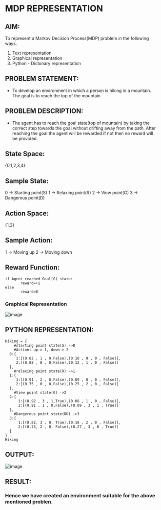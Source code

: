 # MDP REPRESENTATION

## AIM:
To represent a Markov Decision Process(MDP) problem in the following ways.

1) Text representation
2) Graphical representation
3) Python - Dictonary representation
## PROBLEM STATEMENT:
* To develop an environment in which a person is hiking in a mountain. The goal is to reach the top of the mountain
  
## PROBLEM DESCRIPTION:
* The agent has to reach the goal state(top of mountain) by taking the correct step towards the goal without drifting away from the path. After reaching the goal the agent will be rewarded if not then no reward will be provided.

## State Space:
{0,1,2,3,4}

## Sample State:
0 -> Starting point(S)
1 -> Relaxing point(R)
2 -> View point(G)
3 -> Dangerous point(D)

## Action Space:
 {1,2}

## Sample Action:
1 -> Moving up
2 -> Moving down
## Reward Function:
```
if Agent reached Goal(G) state:
       reward=+1
else
       reward=0
```
### Graphical Representation
![image](https://github.com/harshavardhini33/MDP-Representation/assets/93427208/dcfae900-61e3-422b-93e8-19fc6d1a821e)



## PYTHON REPRESENTATION:
```
Hiking = { 
    #starting point state(S) ->0
    #Action: up-> 1, down-> 2
  0:{
     1:[(0.82 , 1 , 0,False),(0.18 , 0 , 0 , False)],
     2:[(0.88 , 0 , 0,False),(0.12 , 1 , 0 , False)] 
  },
    #relaxing point state(R) ->1
  1:{
     1:[(0.91 , 2 , 0,False),(0.09 , 0 , 0 , False)],
     2:[(0.75 , 0 , 0,False),(0.25 , 2 , 0 , False)]
  },
    #View point state(G) ->2
  2:{
      1:[(0.92 , 3 , 1,True),(0.08 , 1 , 0 , False)],
      2:[(0.91 , 1 , 0,False),(0.09 , 3 , 1 , True)]
  },
    #Dangerous point state(DD) ->3
  3:{
      1:[(0.82, 3 , 0, True),(0.18 , 2 , 0 , False)],
      2:[(0.73, 2 , 0, False),(0.27 , 3 , 0 , True)]
  }
}
Hiking
```
## OUTPUT:
![image](https://github.com/gpavithra673/mdp-representation/assets/93427264/017ee6de-ec59-4296-b832-979e80f13e89)

## RESULT:
### Hence we have created an environment suitable for the above mentioned problen.

